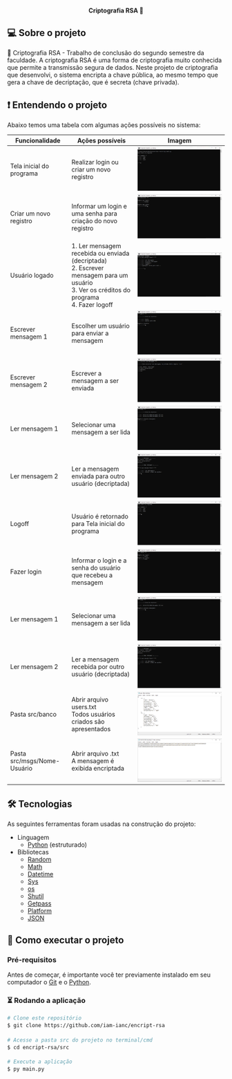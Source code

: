 <h4 align="center"> 
	 Criptografia RSA 🚀
</h4>


## 💻 Sobre o projeto

🔐 Criptografia RSA - Trabalho de conclusão do segundo semestre da faculdade. A criptografia RSA é uma forma de criptografia muito conhecida que permite a transmissão segura de dados. Neste projeto de criptografia que desenvolvi, o sistema encripta a chave pública, ao mesmo tempo que gera a chave de decriptação, que é secreta (chave privada).

## :heavy_exclamation_mark: Entendendo o projeto

Abaixo temos uma tabela com algumas ações possíveis no sistema: 

| Funcionalidade              	| Ações possíveis                                                                                                                                	| Imagem          	|
|-----------------------------	|------------------------------------------------------------------------------------------------------------------------------------------------	|-----------------	|
|   Tela inicial do programa  	| Realizar login ou criar um novo registro                                                                                                       	| <img alt="Tela Inicial do Programa" title="#Tela Inicial do Programa" src="./images/1.png"/> 	|
| Criar um novo registro      	| Informar um login e uma senha para criação do novo registro                                                                                    	| <img alt="Criar um novo registro" title="#Criar um novo registro" src="./images/4.png"/> 	|
| Usuário logado              	| 1. Ler mensagem recebida ou enviada (decriptada)<br>2. Escrever mensagem para um usuário<br>3. Ver os créditos do programa<br>4. Fazer logoff  	| <img alt="Usuário logado" title="#Usuário logado" src="./images/5.png"/> 	|
| Escrever mensagem 1         	| Escolher um usuário para enviar a mensagem                                                                                                     	| <img alt="Escrever mensagem 1" title="#Escrever mensagem 1" src="./images/6.png"/> 	|
| Escrever mensagem 2         	| Escrever a mensagem a ser enviada                                                                                                              	| <img alt="Escrever mensagem 2" title="#Escrever mensagem 2" src="./images/7.png"/> 	|
| Ler mensagem 1              	| Selecionar uma mensagem a ser lida                                                                                                             	| <img alt="Ler mensagem 1" title="#Ler mensagem 1" src="./images/10.png"/> 	|
| Ler mensagem 2              	| Ler a mensagem enviada para outro usuário (decriptada)                                                                                         	| <img alt="Ler mensagem 2" title="#Ler mensagem 2" src="./images/11.png"/> 	|
| Logoff                      	| Usuário é retornado para Tela inicial do programa                                                                                              	| <img alt="Logoff" title="#Logoff" src="./images/13.png"/> 	|
| Fazer login                 	| Informar o login e a senha do usuário que recebeu a mensagem                                                                                   	| <img alt="Fazer login" title="#Fazer login" src="./images/15.png"/> 	|
| Ler mensagem 1              	| Selecionar uma mensagem a ser lida                                                                                                             	| <img alt="Ler mensagem 1" title="#Ler mensagem 1" src="./images/17.png"/> 	|
| Ler mensagem 2              	| Ler a mensagem recebida por outro usuário (decriptada)                                                                                         	| <img alt="Ler mensagem 2" title="#Ler mensagem 2" src="./images/18.png"/> 	|
| Pasta src/banco             	| Abrir arquivo users.txt<br>Todos usuários criados são apresentados                                                                             	| <img alt="Pasta src/banco" title="#Pasta src/banco" src="./images/19.png"/> 	|
| Pasta src/msgs/Nome-Usuário 	| Abrir arquivo .txt<br>A mensagem é exibida encriptada                                                                                          	| <img alt="Pasta src/msgs/Nome-Usuário" title="#Pasta src/msgs/Nome-Usuário" src="./images/20.png"/> 	|

## 🛠 Tecnologias

As seguintes ferramentas foram usadas na construção do projeto:

- Linguagem
	- [Python](https://www.python.org/) (estruturado)
- Bibliotecas
	- [Random](https://docs.python.org/3/library/random.html)
	- [Math](https://docs.python.org/3/library/math.html)
	- [Datetime](https://docs.python.org/3/library/datetime.html)
	- [Sys](https://docs.python.org/3/library/sys.html)
	- [os](https://docs.python.org/3/library/os.html)
	- [Shutil](https://docs.python.org/3/library/shutil.html)
	- [Getpass](https://docs.python.org/pt-br/3/library/getpass.html)
	- [Platform](https://docs.python.org/pt-br/3/library/platform.html)
	- [JSON](https://docs.python.org/3/library/json.html)


## 🚀 Como executar o projeto

### Pré-requisitos

Antes de começar, é  importante você ter previamente instalado em seu computador o [Git](https://git-scm.com) e o [Python](https://www.python.org/).

### ⏳ Rodando a aplicação

```bash
# Clone este repositório
$ git clone https://github.com/iam-ianc/encript-rsa

# Acesse a pasta src do projeto no terminal/cmd
$ cd encript-rsa/src

# Execute a aplicação
$ py main.py

```
